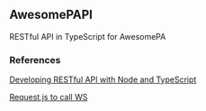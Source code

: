 ## AwesomePAPI

RESTful API in TypeScript for AwesomePA

### References

[Developing RESTful API with Node and TypeScript](http://mherman.org/blog/2016/11/05/developing-a-restful-api-with-node-and-typescript/#.WtRW3dNubOR)

[Request.js to call WS](https://github.com/request/request)
